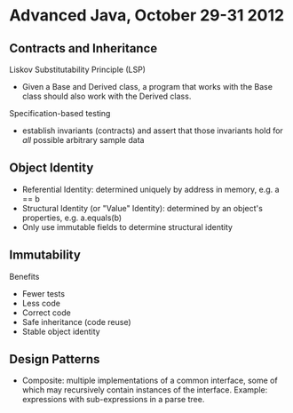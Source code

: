 Advanced Java, October 29-31 2012
=================================

Contracts and Inheritance
-------------------------

Liskov Substitutability Principle (LSP)

  - Given a Base and Derived class, a program that works with the Base class should also work with the Derived class.

Specification-based testing

  - establish invariants (contracts) and assert that those invariants hold for *all* possible arbitrary sample data

Object Identity
---------------

  - Referential Identity: determined uniquely by address in memory, e.g. a == b
  - Structural Identity (or "Value" Identity): determined by an object's properties, e.g. a.equals(b)
  - Only use immutable fields to determine structural identity

Immutability
------------

Benefits

  - Fewer tests
  - Less code
  - Correct code
  - Safe inheritance (code reuse)
  - Stable object identity

Design Patterns
---------------

  - Composite: multiple implementations of a common interface, some of which may recursively contain instances of the interface. Example: expressions with sub-expressions in a parse tree.
